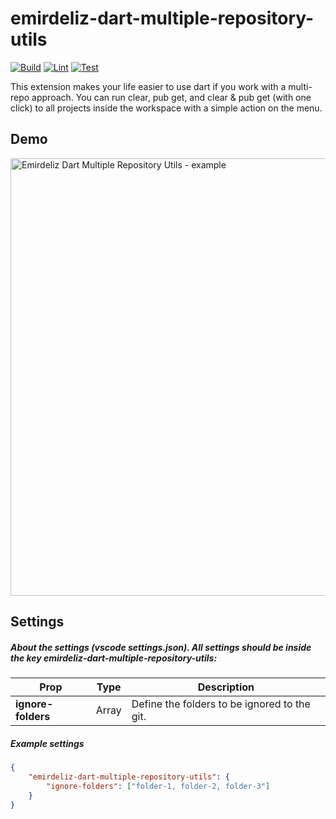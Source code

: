 # emirdeliz-dart-multiple-repository-utils

[![Build](https://github.com/emirdeliz/emirdeliz-dart-multiple-repository-utils/actions/workflows/build.yml/badge.svg)](https://github.com/emirdeliz/emirdeliz-dart-multiple-repository-utils/actions/workflows/build.yml)
[![Lint](https://github.com/emirdeliz/emirdeliz-dart-multiple-repository-utils/actions/workflows/lint.yml/badge.svg)](https://github.com/emirdeliz/emirdeliz-dart-multiple-repository-utils/actions/workflows/lint.yml)
[![Test](https://github.com/emirdeliz/emirdeliz-dart-multiple-repository-utils/actions/workflows/test.yml/badge.svg)](https://github.com/emirdeliz/emirdeliz-dart-multiple-repository-utils/actions/workflows/test.yml)

This extension makes your life easier to use dart if you work with a multi-repo approach. You can run clear, pub get, and clear & pub get (with one click) to all projects inside the workspace with a simple action on the menu.

## Demo

<img src="https://raw.githubusercontent.com/emirdeliz/emirdeliz-dart-multiple-repository-utils/master/assets/demo.gif" width="700" height="auto" alt="Emirdeliz Dart Multiple Repository Utils - example"/>

## Settings

##### About the settings _(vscode settings.json)_. All settings should be inside the key _emirdeliz-dart-multiple-repository-utils_:

| **Prop**           | **Type**      | **Description**                              |
| ------------------ | ------------- | -------------------------------------------- |
| **ignore-folders** | Array<string> | Define the folders to be ignored to the git. |

##### Example settings

```json
{
	"emirdeliz-dart-multiple-repository-utils": {
		"ignore-folders": ["folder-1, folder-2, folder-3"]
	}
}
```

